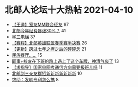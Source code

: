 # 北邮人论坛十大热帖 2021-04-10

- [【王道】室友MM联合征友](https://bbs.byr.cn/article/Friends/1990221) 97
- [北邮今年经费暴涨30%？](https://bbs.byr.cn/article/Picture/3284328) 41
- [学三电梯](https://bbs.byr.cn/article/Talking/6264061) 37
- [【赛程】北邮英雄联盟春季赛半决赛](https://bbs.byr.cn/article/LOL/29137) 26
- [【更新】跨过七年之痒之后的碎碎念](https://bbs.byr.cn/article/Feeling/3151296) 21
- [民族餐厅......](https://bbs.byr.cn/article/Food/511475) 15
- [同事+校友在下班的路上遇上了这个车牌，神清气爽了](https://bbs.byr.cn/article/WorkLife/1165175) 13
- [【求指导】国家电网考通信方向需要报班儿吗](https://bbs.byr.cn/article/Job/2130053) 11
- [北邮剑三亲友群招新新新新新新新](https://bbs.byr.cn/article/OnlineGame/48833) 10
- [求助：发明专利怎么搞](https://bbs.byr.cn/article/Paper/43635) 8


